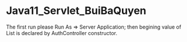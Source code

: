 # Java11_Servlet_BuiBaQuyen

The first run please Run As => Server Application; then begining value of List is declared by AuthController constructor.
